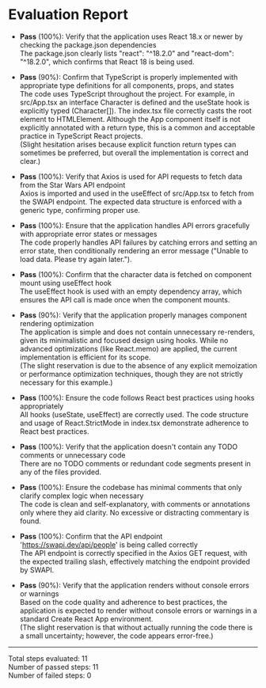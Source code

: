 # Evaluation Report

- **Pass** (100%): Verify that the application uses React 18.x or newer by checking the package.json dependencies  
  The package.json clearly lists "react": "^18.2.0" and "react-dom": "^18.2.0", which confirms that React 18 is being used.

- **Pass** (90%): Confirm that TypeScript is properly implemented with appropriate type definitions for all components, props, and states  
  The code uses TypeScript throughout the project. For example, in src/App.tsx an interface Character is defined and the useState hook is explicitly typed (Character[]). The index.tsx file correctly casts the root element to HTMLElement. Although the App component itself is not explicitly annotated with a return type, this is a common and acceptable practice in TypeScript React projects.  
  (Slight hesitation arises because explicit function return types can sometimes be preferred, but overall the implementation is correct and clear.)

- **Pass** (100%): Verify that Axios is used for API requests to fetch data from the Star Wars API endpoint  
  Axios is imported and used in the useEffect of src/App.tsx to fetch from the SWAPI endpoint. The expected data structure is enforced with a generic type, confirming proper use.

- **Pass** (100%): Ensure that the application handles API errors gracefully with appropriate error states or messages  
  The code properly handles API failures by catching errors and setting an error state, then conditionally rendering an error message ("Unable to load data. Please try again later.").

- **Pass** (100%): Confirm that the character data is fetched on component mount using useEffect hook  
  The useEffect hook is used with an empty dependency array, which ensures the API call is made once when the component mounts.

- **Pass** (90%): Verify that the application properly manages component rendering optimization  
  The application is simple and does not contain unnecessary re-renders, given its minimalistic and focused design using hooks. While no advanced optimizations (like React.memo) are applied, the current implementation is efficient for its scope.  
  (The slight reservation is due to the absence of any explicit memoization or performance optimization techniques, though they are not strictly necessary for this example.)

- **Pass** (100%): Ensure the code follows React best practices using hooks appropriately  
  All hooks (useState, useEffect) are correctly used. The code structure and usage of React.StrictMode in index.tsx demonstrate adherence to React best practices.

- **Pass** (100%): Verify that the application doesn't contain any TODO comments or unnecessary code  
  There are no TODO comments or redundant code segments present in any of the files provided.

- **Pass** (100%): Ensure the codebase has minimal comments that only clarify complex logic when necessary  
  The code is clean and self-explanatory, with comments or annotations only where they aid clarity. No excessive or distracting commentary is found.

- **Pass** (100%): Confirm that the API endpoint 'https://swapi.dev/api/people' is being called correctly  
  The API endpoint is correctly specified in the Axios GET request, with the expected trailing slash, effectively matching the endpoint provided by SWAPI.

- **Pass** (90%): Verify that the application renders without console errors or warnings  
  Based on the code quality and adherence to best practices, the application is expected to render without console errors or warnings in a standard Create React App environment.  
  (The slight reservation is that without actually running the code there is a small uncertainty; however, the code appears error-free.)

---

Total steps evaluated: 11  
Number of passed steps: 11  
Number of failed steps: 0